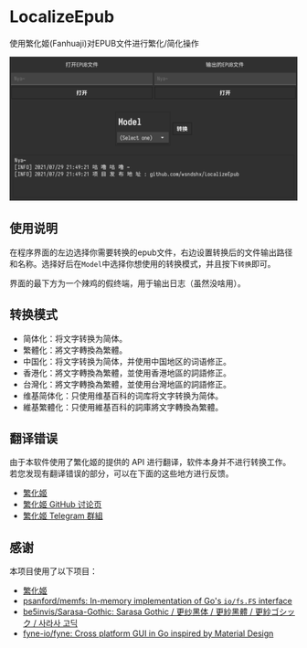 # LocalizeEpub

使用繁化姬(Fanhuaji)对EPUB文件进行繁化/简化操作

![image-20210729215236221](README/image-20210729215236221.png)

## 使用说明

在程序界面的左边选择你需要转换的epub文件，右边设置转换后的文件输出路径和名称。选择好后在`Model`中选择你想使用的转换模式，并且按下`转换`即可。

界面的最下方为一个辣鸡的假终端，用于输出日志（虽然没啥用）。

## 转换模式

- 简体化：将文字转换为简体。
- 繁體化：將文字轉換為繁體。
- 中国化：将文字转换为简体，并使用中国地区的词语修正。
- 香港化：將文字轉換為繁體，並使用香港地區的詞語修正。
- 台灣化：將文字轉換為繁體，並使用台灣地區的詞語修正。
- 维基简体化：只使用维基百科的词库将文字转换为简体。
- 維基繁體化：只使用維基百科的詞庫將文字轉換為繁體。

## 翻译错误

由于本软件使用了繁化姬的提供的 API 进行翻译，软件本身并不进行转换工作。若您发现有翻译错误的部分，可以在下面的这些地方进行反馈。

- [繁化姬](https://zhconvert.org/)
- [繁化姬 GitHub 讨论页](https://github.com/Fanhuaji/discussion/issues)
- [繁化姬 Telegram 群組](https://t.me/fanhuaji)

## 感谢

本项目使用了以下项目：

- [繁化姬](https://zhconvert.org/)
- [psanford/memfs: In-memory implementation of Go's `io/fs.FS` interface](https://github.com/psanford/memfs)
- [be5invis/Sarasa-Gothic: Sarasa Gothic / 更纱黑体 / 更紗黑體 / 更紗ゴシック / 사라사 고딕](https://github.com/be5invis/Sarasa-Gothic)
- [fyne-io/fyne: Cross platform GUI in Go inspired by Material Design](https://github.com/fyne-io/fyne)